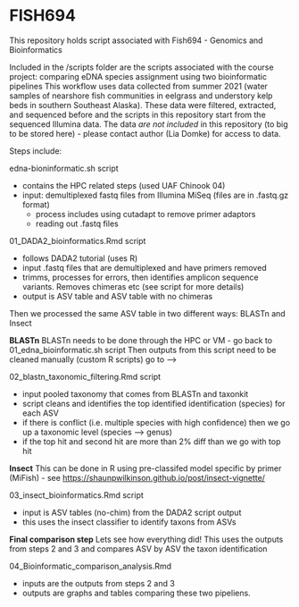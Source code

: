 # FISH694

This repository holds script associated with Fish694 - Genomics and Bioinformatics

Included in the /scripts folder are the scripts associated with the course project: comparing eDNA species assignment using two bioinformatic pipelines
This workflow uses data collected from summer 2021 
(water samples of nearshore fish communities in eelgrass and understory kelp beds in southern Southeast Alaska). 
These data were filtered, extracted, and sequenced before and the scripts in this repository start from the sequenced Illumina data. 
The data *are not included* in this repository (to big to be stored here) - please contact author (Lia Domke) for access to data. 

Steps include: 

edna-bioninformatic.sh script 
  - contains the HPC related steps (used UAF Chinook 04)
  - input: demultiplexed fastq files from Illumina MiSeq (files are in .fastq.gz format)
      - process includes using cutadapt to remove primer adaptors
      - reading out .fastq files

01_DADA2_bioinformatics.Rmd script
  - follows DADA2 tutorial (uses R)
  - input .fastq files that are demultiplexed and have primers removed
  - trimms, processes for errors, then identifies amplicon sequence variants. Removes chimeras etc (see script for more details)
  - output is ASV table and ASV table with no chimeras

Then we processed the same ASV table in two different ways: 
BLASTn and Insect

**BLASTn**
BLASTn needs to be done through the HPC or VM - go back to 01_edna_bioinformatic.sh script
Then outputs from this script need to be cleaned manually (custom R scripts) go to -->

02_blastn_taxonomic_filtering.Rmd script
  - input pooled taxonomy that comes from BLASTn and taxonkit
  - script cleans and identifies the top identified identification (species) for each ASV 
  - if there is conflict (i.e. multiple species with high confidence) then we go up a taxonomic level (species --> genus)
  - if the top hit and second hit are more than 2% diff than we go with top hit
 
 **Insect**
 This can be done in R using pre-classifed model specific by primer (MiFish) - see https://shaunpwilkinson.github.io/post/insect-vignette/
 
 03_insect_bioinformatics.Rmd script
  - input is ASV tables (no-chim) from the DADA2 script output
  - this uses the insect classifier to identify taxons from ASVs
  
 **Final comparison step**
 Lets see how everything did! 
 This uses the outputs from steps 2 and 3 and compares ASV by ASV the taxon identification
 
 04_Bioinformatic_comparison_analysis.Rmd 
  - inputs are the outputs from steps 2 and 3
  - outputs are graphs and tables comparing these two pipeliens. 
